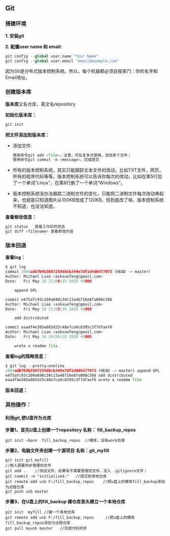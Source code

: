 ## Git

### 搭建环境

**1.  安装git**

**2. 配置user name 和 email:**

```python
git config --global user.name "Your Name"
git config --global user.email "email@example.com"
```

因为Git是分布式版本控制系统，所以，每个机器都必须自报家门：你的名字和Email地址。



### 创建版本库

**版本库**又名仓库，英文名repository

**初始化版本库：**

```python
git init
```

**把文件添加到版本库：**

* 添加文件:

  ```python
  使用命令git add <file>，注意，可反复多次使用，添加多个文件；
  使用命令git commit -m <message>，完成提交
  ```

* 所有的版本控制系统，其实只能跟踪文本文件的改动，比如TXT文件，网页，所有的程序代码等等。版本控制系统可以告诉你每次的改动，比如在第5行加了一个单词“Linux”，在第8行删了一个单词“Windows”。
* 版本控制系统没办法跟踪二进制文件的变化，只能把二进制文件每次改动串起来，也就是只知道图片从100KB改成了120KB，但到底改了啥，版本控制系统不知道，也没法知道。

**查看修改信息：**

```python
git status   查看工作区的状态
git diff <filename> 查看修改内容
```



### 版本回退

**查看log：**

```python
$ git log
commit 1094adb7b9b3807259d8cb349e7df1d4d6477073 (HEAD -> master)
Author: Michael Liao <askxuefeng@gmail.com>
Date:   Fri May 18 21:06:15 2018 +0800

    append GPL

commit e475afc93c209a690c39c13a46716e8fa000c366
Author: Michael Liao <askxuefeng@gmail.com>
Date:   Fri May 18 21:03:36 2018 +0800

    add distributed

commit eaadf4e385e865d25c48e7ca9c8395c3f7dfaef0
Author: Michael Liao <askxuefeng@gmail.com>
Date:   Fri May 18 20:59:18 2018 +0800

    wrote a readme file
```

**查看log的简略信息：**

```python
$ git log --pretty=oneline
1094adb7b9b3807259d8cb349e7df1d4d6477073 (HEAD -> master) append GPL
e475afc93c209a690c39c13a46716e8fa000c366 add distributed
eaadf4e385e865d25c48e7ca9c8395c3f7dfaef0 wrote a readme file
```

**版本回退：**





### 其他操作：

#### 利用git,使U盘作为仓库

**步骤1、首先U盘上创建一个repository 名称： fill_backup_repos**

```
git init –bare  fill_backup_repos  //裸库，没有work目录
```

**步骤2、电脑文件夹创建一个源项目 名称：git_myfill**

```
git init git_myfill 
//放入需要同步管理的文件
git add .    //添加文件、如果有不需要管理的文件，加入 .gitignore文件；
git commit -m "initialized."   //提交到本地仓库
git remote add usb F:/fill_backup_repos    //把u盘上的裸库fill_backup添加为远程仓库
git push usb master
```

**步骤3、在U盘上的fill_backup 裸仓库里头建立一个本地仓库**

```
git init  myfill //建一个本地仓库
git remote add usb F:/fill_backup_repos     //把u盘上的裸库fill_backup_repos添加为远程仓库
git pull myusb master   //完成代码同步
```


